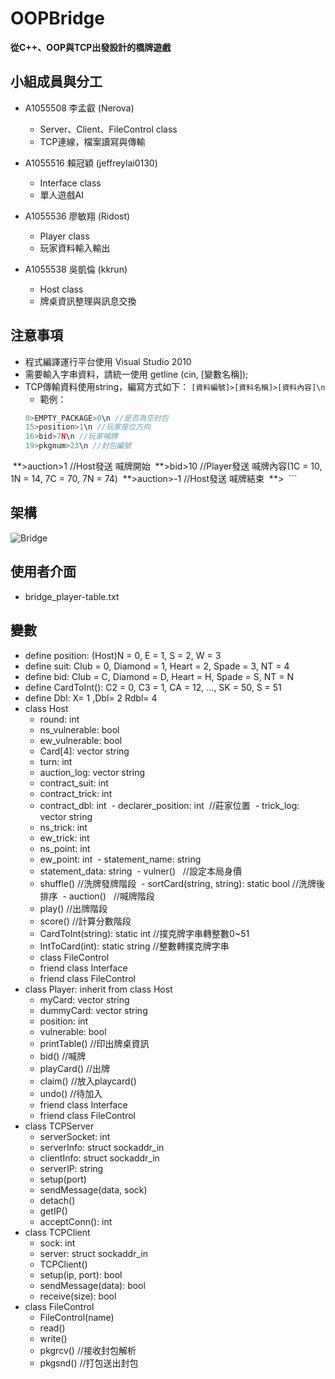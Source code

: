 # OOPBridge # 
   **從C++、OOP與TCP出發設計的橋牌遊戲**
  

## 小組成員與分工
+ A1055508 李孟叡 (Nerova)
  * Server、Client、FileControl class
  * TCP連線，檔案讀寫與傳輸
+ A1055516 賴冠穎 (jeffreylai0130)
  * Interface class
  * 單人遊戲AI
+ A1055536 廖敏翔 (Ridost)
  * Player class
  * 玩家資料輸入輸出

+ A1055538 吳凱倫 (kkrun)
  * Host class
  * 牌桌資訊整理與訊息交換

## 注意事項
+ 程式編譯運行平台使用 Visual Studio 2010
+ 需要輸入字串資料，請統一使用 getline (cin, [變數名稱]);
+ TCP傳輸資料使用string，編寫方式如下： `[資料編號]>[資料名稱]>[資料內容]\n`
  - 範例：
  ```C++
  0>EMPTY_PACKAGE>0\n //是否為空封包
  15>position>1\n //玩家座位方向
  16>bid>7N\n //玩家喊牌
  19>pkgnum>23\n //封包編號
  **>auction>1  //Host發送 喊牌開始
  **>bid>10  //Player發送 喊牌內容(1C = 10, 1N = 14, 7C = 70, 7N = 74)
  **>auction>-1  //Host發送 喊牌結束
  **>
  ```

## 架構
![Bridge](https://github.com/NerovaRiuzGX/OOPBridge/blob/master/Bridge_0104.PNG)

## 使用者介面
- bridge_player-table.txt

## 變數
+ define position: (Host)N = 0, E = 1, S = 2, W = 3
+ define suit: Club = 0, Diamond = 1, Heart = 2, Spade = 3, NT = 4
+ define bid: Club = C, Diamond = D, Heart = H, Spade = S, NT = N
+ define CardToInt(): C2 = 0, C3 = 1, CA = 12, ..., SK = 50, S = 51
+ define Dbl: X= 1 ,Dbl= 2  Rdbl= 4
+ class Host
  - round: int
  - ns_vulnerable: bool
  - ew_vulnerable: bool
  - Card[4]: vector string
  - turn: int
  - auction_log: vector string
  - contract_suit: int
  - contract_trick: int
  - contract_dbl: int 
  - declarer_position: int  //莊家位置
  - trick_log: vector string
  - ns_trick: int
  - ew_trick: int
  - ns_point: int
  - ew_point: int
  - statement_name: string
  - statement_data: string
  - vulner()    //設定本局身價
  - shuffle()   //洗牌發牌階段
  - sortCard(string, string): static bool  //洗牌後排序
  - auction()   //喊牌階段
  - play()    //出牌階段
  - score()    //計算分數階段
  - CardToInt(string): static int //撲克牌字串轉整數0~51
  - IntToCard(int): static string  //整數轉撲克牌字串
  - class FileControl
  - friend class Interface
  - friend class FileControl
+ class Player: inherit from class Host
  - myCard: vector string
  - dummyCard: vector string 
  - position: int
  - vulnerable: bool
  - printTable()    //印出牌桌資訊
  - bid()   //喊牌
  - playCard()    //出牌
  - claim()   //放入playcard()
  - undo()    //待加入
  - friend class Interface
  - friend class FileControl
+ class TCPServer
  - serverSocket: int
  - serverInfo: struct sockaddr_in
  - clientInfo: struct sockaddr_in
  - serverIP: string
  - setup(port)
  - sendMessage(data, sock)
  - detach()
  - getIP()
  - acceptConn(): int
+ class TCPClient
  - sock: int
  - server: struct sockaddr_in
  - TCPClient()
  - setup(ip, port): bool
  - sendMessage(data): bool
  - receive(size): bool
+ class FileControl
  - FileControl(name)
  - read()
  - write()
  - pkgrcv()    //接收封包解析
  - pkgsnd()    //打包送出封包
